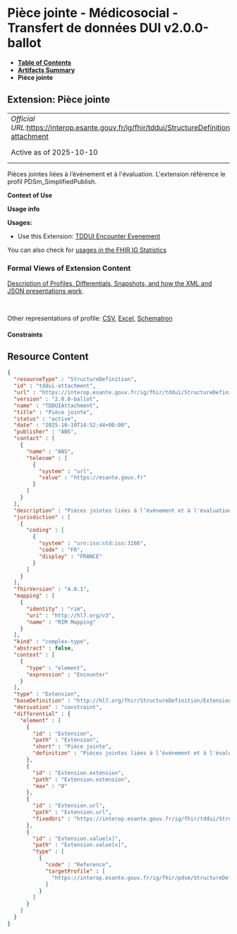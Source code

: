 # Pièce jointe - Médicosocial - Transfert de données DUI v2.0.0-ballot

* [**Table of Contents**](toc.md)
* [**Artifacts Summary**](artifacts.md)
* **Pièce jointe**

## Extension: Pièce jointe 

| | |
| :--- | :--- |
| *Official URL*:https://interop.esante.gouv.fr/ig/fhir/tddui/StructureDefinition/tddui-attachment | *Version*:2.0.0-ballot |
| Active as of 2025-10-10 | *Computable Name*:TDDUIAttachment |

Pièces jointes liées à l’événement et à l'évaluation. L'extension référence le profil PDSm_SimplifiedPublish.

**Context of Use**

**Usage info**

**Usages:**

* Use this Extension: [TDDUI Encounter Evenement](StructureDefinition-tddui-encounter-evenement.md)

You can also check for [usages in the FHIR IG Statistics](https://packages2.fhir.org/xig/ans.fhir.fr.tddui|current/StructureDefinition/tddui-attachment)

### Formal Views of Extension Content

 [Description of Profiles, Differentials, Snapshots, and how the XML and JSON presentations work](http://build.fhir.org/ig/FHIR/ig-guidance/readingIgs.html#structure-definitions). 

 

Other representations of profile: [CSV](StructureDefinition-tddui-attachment.csv), [Excel](StructureDefinition-tddui-attachment.xlsx), [Schematron](StructureDefinition-tddui-attachment.sch) 

#### Constraints



## Resource Content

```json
{
  "resourceType" : "StructureDefinition",
  "id" : "tddui-attachment",
  "url" : "https://interop.esante.gouv.fr/ig/fhir/tddui/StructureDefinition/tddui-attachment",
  "version" : "2.0.0-ballot",
  "name" : "TDDUIAttachment",
  "title" : "Pièce jointe",
  "status" : "active",
  "date" : "2025-10-10T14:52:44+00:00",
  "publisher" : "ANS",
  "contact" : [
    {
      "name" : "ANS",
      "telecom" : [
        {
          "system" : "url",
          "value" : "https://esante.gouv.fr"
        }
      ]
    }
  ],
  "description" : "Pièces jointes liées à l’événement et à l'évaluation. L'extension référence le profil PDSm_SimplifiedPublish.",
  "jurisdiction" : [
    {
      "coding" : [
        {
          "system" : "urn:iso:std:iso:3166",
          "code" : "FR",
          "display" : "FRANCE"
        }
      ]
    }
  ],
  "fhirVersion" : "4.0.1",
  "mapping" : [
    {
      "identity" : "rim",
      "uri" : "http://hl7.org/v3",
      "name" : "RIM Mapping"
    }
  ],
  "kind" : "complex-type",
  "abstract" : false,
  "context" : [
    {
      "type" : "element",
      "expression" : "Encounter"
    }
  ],
  "type" : "Extension",
  "baseDefinition" : "http://hl7.org/fhir/StructureDefinition/Extension",
  "derivation" : "constraint",
  "differential" : {
    "element" : [
      {
        "id" : "Extension",
        "path" : "Extension",
        "short" : "Pièce jointe",
        "definition" : "Pièces jointes liées à l’événement et à l'évaluation. L'extension référence le profil PDSm_SimplifiedPublish."
      },
      {
        "id" : "Extension.extension",
        "path" : "Extension.extension",
        "max" : "0"
      },
      {
        "id" : "Extension.url",
        "path" : "Extension.url",
        "fixedUri" : "https://interop.esante.gouv.fr/ig/fhir/tddui/StructureDefinition/tddui-attachment"
      },
      {
        "id" : "Extension.value[x]",
        "path" : "Extension.value[x]",
        "type" : [
          {
            "code" : "Reference",
            "targetProfile" : [
              "https://interop.esante.gouv.fr/ig/fhir/pdsm/StructureDefinition/pdsm-simplified-publish"
            ]
          }
        ]
      }
    ]
  }
}

```
